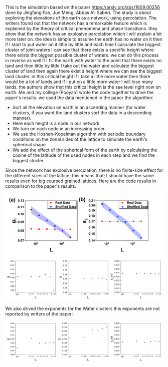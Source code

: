 This is the simulation based on the paper https://arxiv.org/abs/1809.00256 done by Jingfang Fan, Jun Meng, Abbas Ali Saberi. The study is about exploring the elevations of the earth as a network, using percolation. The writers found out that the network has a remarkable feature which is explained by the theory of critical phenomena and phase transitions. they show that the network has an explosive percolation which I will explain a bit more later on. the idea is simple to assume the earth has no water on it then if I start to put water on it little by little and each time I calculate the biggest cluster of joint waters I can see that there exists a specific height where there exists the biggest possible cluster of waters. we can do this process in reverse as well if I fill the earth with water to the point that there exists no land and then little by little I take out the water and calculate the biggest cluster of land then again there exist a height where we can see the biggest land cluster. in this critical height if I take a little more water then there would be a lot of lands and if I put on a little more water I will lose many lands. the authors show that this critical height is the see level right now on earth. Me and my college (Pooyan) wrote the code together to drive the paper's results.
we used the data mentioned in the paper
the algorithm:

- Sort all the elevation on earth in an ascending manner (for water clusters, if you want the land clusters sort the data in a descending manner).
- Here each height is a node in our network
- We turn on each node in an increasing order.
- We use the Hoshen-Kopelman algorithm with periodic boundary conditions on the zonal sides of the lattice to simulate the earth's spherical shape.
- We add the effect of the spherical form of the earth by calculating the cosine of the latitude of the used nodes in each step and we find the biggest cluster.

Since the network has explosive percolation, there is no finite-size effect for the different sizes of the lattice; this means that; I should have the same results even for big coursed grained lattices.
Here are the code results in comparison to the paper's results.

![](images/Screenshot_20220226_161016.png)
![](images/e2CjMOKB.jpeg)

We also drived the exponents for the Water clusters this exponents are not reported by writers of the paper:

![](images/water_expo.jpg)
